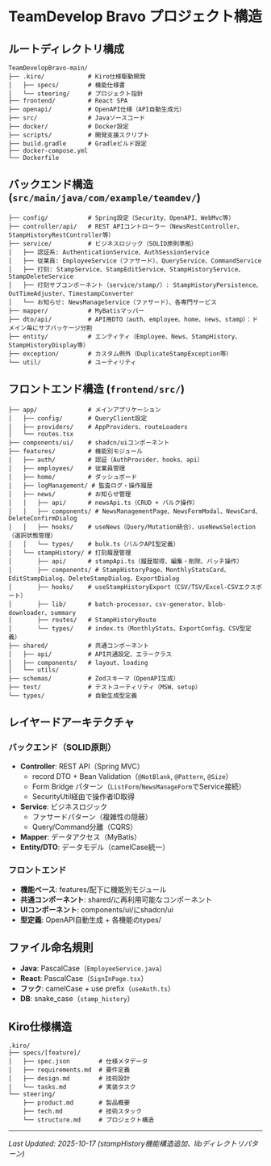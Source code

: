 # TeamDevelop Bravo プロジェクト構造

## ルートディレクトリ構成

```
TeamDevelopBravo-main/
├── .kiro/            # Kiro仕様駆動開発
│   ├── specs/        # 機能仕様書
│   └── steering/     # プロジェクト指針
├── frontend/         # React SPA
├── openapi/          # OpenAPI仕様（API自動生成元）
├── src/              # Javaソースコード
├── docker/           # Docker設定
├── scripts/          # 開発支援スクリプト
├── build.gradle      # Gradleビルド設定
├── docker-compose.yml
└── Dockerfile
```

## バックエンド構造 (`src/main/java/com/example/teamdev/`)

```
├── config/           # Spring設定（Security、OpenAPI、WebMvc等）
├── controller/api/   # REST APIコントローラー（NewsRestController、StampHistoryRestController等）
├── service/          # ビジネスロジック（SOLID原則準拠）
│   ├── 認証系: AuthenticationService、AuthSessionService
│   ├── 従業員: EmployeeService（ファサード）、QueryService、CommandService
│   ├── 打刻: StampService、StampEditService、StampHistoryService、StampDeleteService
│   ├── 打刻サブコンポーネント（service/stamp/）: StampHistoryPersistence、OutTimeAdjuster、TimestampConverter
│   └── お知らせ: NewsManageService（ファサード）、各専門サービス
├── mapper/           # MyBatisマッパー
├── dto/api/          # API用DTO（auth、employee、home、news、stamp）：ドメイン毎にサブパッケージ分割
├── entity/           # エンティティ（Employee、News、StampHistory、StampHistoryDisplay等）
├── exception/        # カスタム例外（DuplicateStampException等）
└── util/             # ユーティリティ
```

## フロントエンド構造 (`frontend/src/`)

```
├── app/              # メインアプリケーション
│   ├── config/       # QueryClient設定
│   ├── providers/    # AppProviders、routeLoaders
│   └── routes.tsx
├── components/ui/    # shadcn/uiコンポーネント
├── features/         # 機能別モジュール
│   ├── auth/         # 認証（AuthProvider、hooks、api）
│   ├── employees/    # 従業員管理
│   ├── home/         # ダッシュボード
│   ├── logManagement/ # 監査ログ・操作履歴
│   ├── news/         # お知らせ管理
│   │   ├── api/      # newsApi.ts（CRUD + バルク操作）
│   │   ├── components/ # NewsManagementPage、NewsFormModal、NewsCard、DeleteConfirmDialog
│   │   ├── hooks/    # useNews（Query/Mutation統合）、useNewsSelection（選択状態管理）
│   │   └── types/    # bulk.ts（バルクAPI型定義）
│   └── stampHistory/ # 打刻履歴管理
│       ├── api/      # stampApi.ts（履歴取得、編集・削除、バッチ操作）
│       ├── components/ # StampHistoryPage、MonthlyStatsCard、EditStampDialog、DeleteStampDialog、ExportDialog
│       ├── hooks/    # useStampHistoryExport（CSV/TSV/Excel-CSVエクスポート）
│       ├── lib/      # batch-processor、csv-generator、blob-downloader、summary
│       ├── routes/   # StampHistoryRoute
│       └── types/    # index.ts（MonthlyStats、ExportConfig、CSV型定義）
├── shared/           # 共通コンポーネント
│   ├── api/          # API共通設定、エラークラス
│   ├── components/   # layout、loading
│   └── utils/
├── schemas/          # Zodスキーマ（OpenAPI生成）
├── test/             # テストユーティリティ（MSW、setup）
└── types/            # 自動生成型定義
```

## レイヤードアーキテクチャ

### バックエンド（SOLID原則）
- **Controller**: REST API（Spring MVC）
  - record DTO + Bean Validation（`@NotBlank`, `@Pattern`, `@Size`）
  - Form Bridge パターン（`ListForm`/`NewsManageForm`でService接続）
  - SecurityUtil経由で操作者ID取得
- **Service**: ビジネスロジック
  - ファサードパターン（複雑性の隠蔽）
  - Query/Command分離（CQRS）
- **Mapper**: データアクセス（MyBatis）
- **Entity/DTO**: データモデル（camelCase統一）

### フロントエンド
- **機能ベース**: features/配下に機能別モジュール
- **共通コンポーネント**: shared/に再利用可能なコンポーネント
- **UIコンポーネント**: components/ui/にshadcn/ui
- **型定義**: OpenAPI自動生成 + 各機能のtypes/

## ファイル命名規則

- **Java**: PascalCase（`EmployeeService.java`）
- **React**: PascalCase（`SignInPage.tsx`）
- **フック**: camelCase + use prefix（`useAuth.ts`）
- **DB**: snake_case（`stamp_history`）

## Kiro仕様構造

```
.kiro/
├── specs/[feature]/
│   ├── spec.json        # 仕様メタデータ
│   ├── requirements.md  # 要件定義
│   ├── design.md        # 技術設計
│   └── tasks.md         # 実装タスク
└── steering/
    ├── product.md       # 製品概要
    ├── tech.md          # 技術スタック
    └── structure.md     # プロジェクト構造
```

---
*Last Updated: 2025-10-17 (stampHistory機能構造追加、libディレクトリパターン)*
